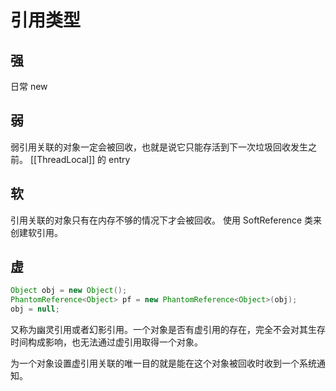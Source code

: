 # 引用类型
## 强
日常 new
## 弱
弱引用关联的对象一定会被回收，也就是说它只能存活到下一次垃圾回收发生之前。
[[ThreadLocal]] 的 entry

## 软
引用关联的对象只有在内存不够的情况下才会被回收。
使用 SoftReference 类来创建软引用。

## 虚
```java
Object obj = new Object();
PhantomReference<Object> pf = new PhantomReference<Object>(obj);
obj = null;
```
又称为幽灵引用或者幻影引用。一个对象是否有虚引用的存在，完全不会对其生存时间构成影响，也无法通过虚引用取得一个对象。

为一个对象设置虚引用关联的唯一目的就是能在这个对象被回收时收到一个系统通知。